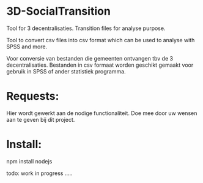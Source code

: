 3D-SocialTransition
===================

Tool for 3 decentralisaties. Transition files for analyse purpose.

Tool to convert csv files into csv format which can be used to analyse with SPSS and more.

Voor conversie van bestanden die gemeenten ontvangen tbv de 3 decentralisaties. Bestanden in csv formaat worden geschikt gemaakt voor gebruik in SPSS of ander statistiek programma. 

Requests:
=========
Hier wordt gewerkt aan de nodige functionaliteit. Doe mee door uw wensen aan te geven bij dit project.


Install:
========
npm install nodejs

todo: work in progress .....
